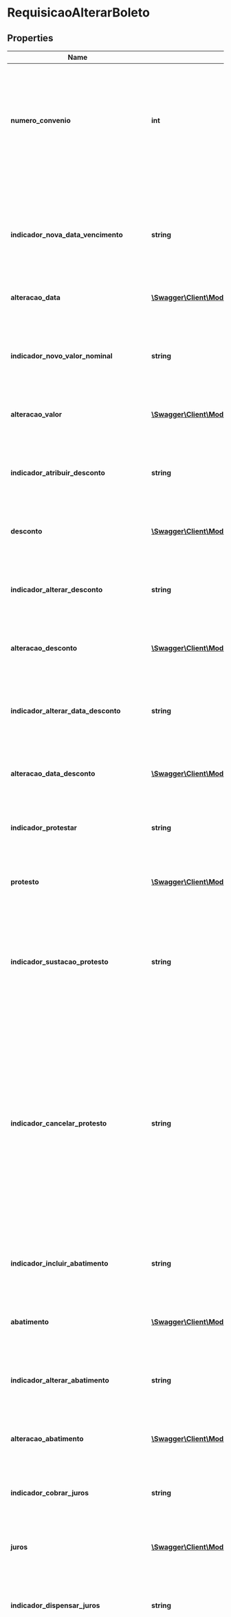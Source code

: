 # RequisicaoAlterarBoleto

## Properties
Name | Type | Description | Notes
------------ | ------------- | ------------- | -------------
**numero_convenio** | **int** | Identificador determinado pelo sistema de boleto bancário para fornecer a emissão e liquidação do boleto e, portanto, usado para creditar o Beneficiário. | [optional] 
**indicador_nova_data_vencimento** | **string** | Indica a intenção de atribuir nova data de vencimento ao boleto. Valores a informar: \&quot;S\&quot; -&gt; Sim, desejo alterar \&quot;N\&quot; -&gt; Não, não desejo alterar | 
**alteracao_data** | [**\Swagger\Client\Model\AlteracaoData**](AlteracaoData.md) |  | [optional] 
**indicador_novo_valor_nominal** | **string** | Indica a intenção de alterar valor nominal do boleto. Valores a informar: \&quot;S\&quot; -&gt; Sim, desejo alterar \&quot;N\&quot; -&gt; Não, não desejo alterar | 
**alteracao_valor** | [**\Swagger\Client\Model\AlterarValorNominal**](AlterarValorNominal.md) |  | [optional] 
**indicador_atribuir_desconto** | **string** | Indica a intenção de atribuir desconto ao boleto. Valores a informar: \&quot;S\&quot; -&gt; Sim, desejo alterar \&quot;N\&quot; -&gt; Não, não desejo alterar | 
**desconto** | [**\Swagger\Client\Model\Desconto**](Desconto.md) |  | [optional] 
**indicador_alterar_desconto** | **string** | Indica a intenção de alterar desconto do boleto. Valores a informar: \&quot;S\&quot; -&gt; Sim, desejo alterar \&quot;N\&quot; -&gt; Não, não desejo alterar | 
**alteracao_desconto** | [**\Swagger\Client\Model\AlteracaoDesconto**](AlteracaoDesconto.md) |  | [optional] 
**indicador_alterar_data_desconto** | **string** | Indica a intenção de alterar a data do desconto do boleto. Valores a informar: \&quot;S\&quot; -&gt; Sim, desejo alterar \&quot;N\&quot; -&gt; Não, não desejo alterar | 
**alteracao_data_desconto** | [**\Swagger\Client\Model\AlteracaoDataDesconto**](AlteracaoDataDesconto.md) |  | [optional] 
**indicador_protestar** | **string** | Indica a intenção de protestar o boleto. Valores a informar: \&quot;S\&quot; -&gt; Sim, desejo alterar \&quot;N\&quot; -&gt; Não, não desejo alterar | 
**protesto** | [**\Swagger\Client\Model\Protesto**](Protesto.md) |  | [optional] 
**indicador_sustacao_protesto** | **string** | Indica a intenção de sustar/cancelar um comando de protesto do boleto que já tenha sido processado pelo Banco. Valores a informar: \&quot;S\&quot; -&gt; Sim, desejo alterar \&quot;N\&quot; -&gt; Não, não desejo alterar. | 
**indicador_cancelar_protesto** | **string** | Deve ser utilizada para cancelar uma instrução de protesto enviada ao Banco na mesma data ou que ainda não tenha sido processada pelo Banco. Valores a informar: \&quot;S\&quot; -&gt; Sim, desejo alterar \&quot;N\&quot; -&gt; Não, não desejo alterar | 
**indicador_incluir_abatimento** | **string** | Indica a intenção de incluir abatimento no boleto. Valores a informar: \&quot;S\&quot; -&gt; Sim, desejo alterar \&quot;N\&quot; -&gt; Não, não desejo alterar | 
**abatimento** | [**\Swagger\Client\Model\Abatimento**](Abatimento.md) |  | [optional] 
**indicador_alterar_abatimento** | **string** | Indica a intenção de alterar o valor do abatimento no boleto. Domínio: \&quot;S\&quot; -&gt; Sim, desejo alterar \&quot;N\&quot; -&gt; Não, não desejo alterar | 
**alteracao_abatimento** | [**\Swagger\Client\Model\AlteracaoAbatimento**](AlteracaoAbatimento.md) |  | [optional] 
**indicador_cobrar_juros** | **string** | Indica a intenção de cobrar juros no boleto. Valores a informar: \&quot;S\&quot; -&gt; Sim, desejo alterar \&quot;N\&quot; -&gt; Não, não desejo alterar | 
**juros** | [**\Swagger\Client\Model\Juros**](Juros.md) |  | [optional] 
**indicador_dispensar_juros** | **string** | Indica a intenção de dispensar juros no boleto. Valores a informar: \&quot;S\&quot; -&gt; Sim, desejo alterar \&quot;N\&quot; -&gt; Não, não desejo alterar | 
**indicador_cobrar_multa** | **string** | Indica a intenção de cobrar multa no boleto. Valores a informar: \&quot;S\&quot; -&gt; Sim, desejo alterar \&quot;N\&quot; -&gt; Não, não desejo alterar | 
**multa** | [**\Swagger\Client\Model\Multa**](Multa.md) |  | [optional] 
**indicador_dispensar_multa** | **string** | Indica a intenção de dispensar cobrança de multa no boleto. Valores a informar: \&quot;S\&quot; -&gt; Sim, desejo alterar \&quot;N\&quot; -&gt; Não, não desejo alterar | 
**indicador_negativar** | **string** | Indica a intenção de negativar ou cancelar negativação boleto. (Inclusão ou Cancelamento) Valores a informar: \&quot;S\&quot; -&gt; Sim, desejo alterar \&quot;N\&quot; -&gt; Não, não desejo alterar | 
**negativacao** | [**\Swagger\Client\Model\Negativacao**](Negativacao.md) |  | [optional] 
**indicador_alterar_seu_numero** | **string** | Indica a intenção de alterar Seu Numero no boleto. Valores a informar: \&quot;S\&quot; -&gt; Sim, desejo alterar \&quot;N\&quot; -&gt; Não, não desejo alterar | 
**alteracao_seu_numero** | [**\Swagger\Client\Model\AlteracaoSeuNumero**](AlteracaoSeuNumero.md) |  | [optional] 
**indicador_alterar_endereco_pagador** | **string** | Indica a intenção de alterar endereço do Pagador no boleto. Valores a informar: \&quot;S\&quot; -&gt; Sim, desejo alterar \&quot;N\&quot; -&gt; Não, não desejo alterar | 
**alteracao_endereco** | [**\Swagger\Client\Model\AlteracaoEndereco**](AlteracaoEndereco.md) |  | [optional] 
**indicador_alterar_prazo_boleto_vencido** | **string** | Indica a intenção de prazo de aceite de boleto vencido. Valores a informar: \&quot;S\&quot; -&gt; Sim, desejo alterar \&quot;N\&quot; -&gt; Não, não desejo alterar | 
**alteracao_prazo** | [**\Swagger\Client\Model\AlteracaoPrazo**](AlteracaoPrazo.md) |  | [optional] 

[[Back to Model list]](../../README.md#documentation-for-models) [[Back to API list]](../../README.md#documentation-for-api-endpoints) [[Back to README]](../../README.md)

